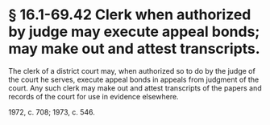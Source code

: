 # § 16.1-69.42 Clerk when authorized by judge may execute appeal bonds; may make out and attest transcripts.

<p>The clerk of a district court may, when authorized so to do by the judge of the court he serves, execute appeal bonds in appeals from judgment of the court. Any such clerk may make out and attest transcripts of the papers and records of the court for use in evidence elsewhere.</p><p>1972, c. 708; 1973, c. 546.</p>